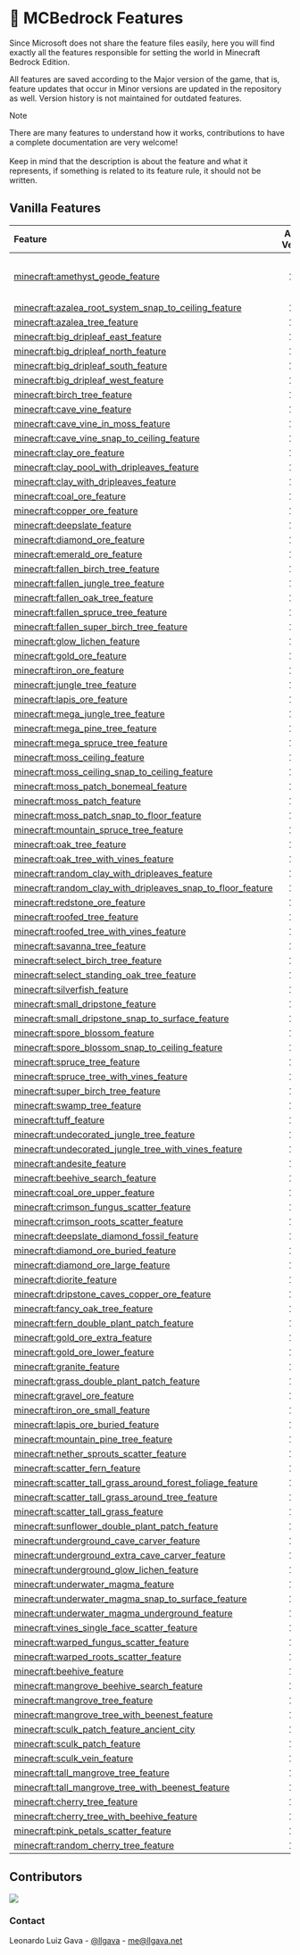 # 🌴 MCBedrock Features

Since Microsoft does not share the feature files easily, here you will find exactly all the features responsible for setting the world in Minecraft Bedrock Edition.

All features are saved according to the Major version of the game, that is, feature updates that occur in Minor versions are updated in the repository as well. Version history is not maintained for outdated features.

> [!NOTE]
> There are many features to understand how it works, contributions to have a complete documentation are very welcome! <br /><br />Keep in mind that the description is about the feature and what it represents, if something is related to its feature rule, it should not be written.

## Vanilla Features
| Feature                                                                                                                               | Added Version | Description                  |
| :------------------------------------------------------------------------------------------------------------------------------------ | :-----------: | ---------------------------- |
| [minecraft:amethyst_geode_feature](latest/features/amethyst_geode_feature.json)                                                       |      1.17     | Generates an amethyst geode. |
| [minecraft:azalea_root_system_snap_to_ceiling_feature](latest/features/azalea_root_system_snap_to_ceiling_feature.json)               |      1.17     |                              |
| [minecraft:azalea_tree_feature](latest/features/azalea_tree_feature.json)                                                             |      1.17     |                              |
| [minecraft:big_dripleaf_east_feature](latest/features/big_dripleaf_east_feature.json)                                                 |      1.17     |                              |
| [minecraft:big_dripleaf_north_feature](latest/features/big_dripleaf_north_feature.json)                                               |      1.17     |                              |
| [minecraft:big_dripleaf_south_feature](latest/features/big_dripleaf_south_feature.json)                                               |      1.17     |                              |
| [minecraft:big_dripleaf_west_feature](latest/features/big_dripleaf_west_feature.json)                                                 |      1.17     |                              |
| [minecraft:birch_tree_feature](latest/features/birch_tree_feature.json)                                                               |      1.17     |                              |
| [minecraft:cave_vine_feature](latest/features/cave_vine_feature.json)                                                                 |      1.17     |                              |
| [minecraft:cave_vine_in_moss_feature](latest/features/cave_vine_in_moss_feature.json)                                                 |      1.17     |                              |   
| [minecraft:cave_vine_snap_to_ceiling_feature](latest/features/cave_vine_snap_to_ceiling_feature.json)                                 |      1.17     |                              |   
| [minecraft:clay_ore_feature](latest/features/clay_ore_feature.json)                                                                   |      1.17     |                              |   
| [minecraft:clay_pool_with_dripleaves_feature](latest/features/clay_pool_with_dripleaves_feature.json)                                 |      1.17     |                              |   
| [minecraft:clay_with_dripleaves_feature](latest/features/clay_with_dripleaves_feature.json)                                           |      1.17     |                              |   
| [minecraft:coal_ore_feature](latest/features/coal_ore_feature.json)                                                                   |      1.17     |                              |   
| [minecraft:copper_ore_feature](latest/features/copper_ore_feature.json)                                                               |      1.17     |                              |   
| [minecraft:deepslate_feature](latest/features/deepslate_feature.json)                                                                 |      1.17     |                              |   
| [minecraft:diamond_ore_feature](latest/features/diamond_ore_feature.json)                                                             |      1.17     |                              |   
| [minecraft:emerald_ore_feature](latest/features/emerald_ore_feature.json)                                                             |      1.17     |                              |   
| [minecraft:fallen_birch_tree_feature](latest/features/fallen_birch_tree_feature.json)                                                 |      1.17     |                              |   
| [minecraft:fallen_jungle_tree_feature](latest/features/fallen_jungle_tree_feature.json)                                               |      1.17     |                              |   
| [minecraft:fallen_oak_tree_feature](latest/features/fallen_oak_tree_feature.json)                                                     |      1.17     |                              |   
| [minecraft:fallen_spruce_tree_feature](latest/features/fallen_spruce_tree_feature.json)                                               |      1.17     |                              |   
| [minecraft:fallen_super_birch_tree_feature](latest/features/fallen_super_birch_tree_feature.json)                                     |      1.17     |                              |   
| [minecraft:glow_lichen_feature](latest/features/glow_lichen_feature.json)                                                             |      1.17     |                              |   
| [minecraft:gold_ore_feature](latest/features/gold_ore_feature.json)                                                                   |      1.17     |                              |   
| [minecraft:iron_ore_feature](latest/features/iron_ore_feature.json)                                                                   |      1.17     |                              |   
| [minecraft:jungle_tree_feature](latest/features/jungle_tree_feature.json)                                                             |      1.17     |                              |   
| [minecraft:lapis_ore_feature](latest/features/lapis_ore_feature.json)                                                                 |      1.17     |                              |   
| [minecraft:mega_jungle_tree_feature](latest/features/mega_jungle_tree_feature.json)                                                   |      1.17     |                              |   
| [minecraft:mega_pine_tree_feature](latest/features/mega_pine_tree_feature.json)                                                       |      1.17     |                              |   
| [minecraft:mega_spruce_tree_feature](latest/features/mega_spruce_tree_feature.json)                                                   |      1.17     |                              |   
| [minecraft:moss_ceiling_feature](latest/features/moss_ceiling_feature.json)                                                           |      1.17     |                              |   
| [minecraft:moss_ceiling_snap_to_ceiling_feature](latest/features/moss_ceiling_snap_to_ceiling_feature.json)                           |      1.17     |                              |   
| [minecraft:moss_patch_bonemeal_feature](latest/features/moss_patch_bonemeal_feature.json)                                             |      1.17     |                              |   
| [minecraft:moss_patch_feature](latest/features/moss_patch_feature.json)                                                               |      1.17     |                              |   
| [minecraft:moss_patch_snap_to_floor_feature](latest/features/moss_patch_snap_to_floor_feature.json)                                   |      1.17     |                              |   
| [minecraft:mountain_spruce_tree_feature](latest/features/mountain_spruce_tree_feature.json)                                           |      1.17     |                              |   
| [minecraft:oak_tree_feature](latest/features/oak_tree_feature.json)                                                                   |      1.17     |                              |   
| [minecraft:oak_tree_with_vines_feature](latest/features/oak_tree_with_vines_feature.json)                                             |      1.17     |                              |   
| [minecraft:random_clay_with_dripleaves_feature](latest/features/random_clay_with_dripleaves_feature.json)                             |      1.17     |                              |   
| [minecraft:random_clay_with_dripleaves_snap_to_floor_feature](latest/features/random_clay_with_dripleaves_snap_to_floor_feature.json) |      1.17     |                              |   
| [minecraft:redstone_ore_feature](latest/features/redstone_ore_feature.json)                                                           |      1.17     |                              |   
| [minecraft:roofed_tree_feature](latest/features/roofed_tree_feature.json)                                                             |      1.17     |                              |   
| [minecraft:roofed_tree_with_vines_feature](latest/features/roofed_tree_with_vines_feature.json)                                       |      1.17     |                              |   
| [minecraft:savanna_tree_feature](latest/features/savanna_tree_feature.json)                                                           |      1.17     |                              |   
| [minecraft:select_birch_tree_feature](latest/features/select_birch_tree_feature.json)                                                 |      1.17     |                              |   
| [minecraft:select_standing_oak_tree_feature](latest/features/select_standing_oak_tree_feature.json)                                   |      1.17     |                              |   
| [minecraft:silverfish_feature](latest/features/silverfish_feature.json)                                                               |      1.17     |                              |   
| [minecraft:small_dripstone_feature](latest/features/small_dripstone_feature.json)                                                     |      1.17     |                              |   
| [minecraft:small_dripstone_snap_to_surface_feature](latest/features/small_dripstone_snap_to_surface_feature.json)                     |      1.17     |                              |   
| [minecraft:spore_blossom_feature](latest/features/spore_blossom_feature.json)                                                         |      1.17     |                              |   
| [minecraft:spore_blossom_snap_to_ceiling_feature](latest/features/spore_blossom_snap_to_ceiling_feature.json)                         |      1.17     |                              |   
| [minecraft:spruce_tree_feature](latest/features/spruce_tree_feature.json)                                                             |      1.17     |                              |   
| [minecraft:spruce_tree_with_vines_feature](latest/features/spruce_tree_with_vines_feature.json)                                       |      1.17     |                              |   
| [minecraft:super_birch_tree_feature](latest/features/super_birch_tree_feature.json)                                                   |      1.17     |                              |   
| [minecraft:swamp_tree_feature](latest/features/swamp_tree_feature.json)                                                               |      1.17     |                              |   
| [minecraft:tuff_feature](latest/features/tuff_feature.json)                                                                           |      1.17     |                              |   
| [minecraft:undecorated_jungle_tree_feature](latest/features/undecorated_jungle_tree_feature.json)                                     |      1.17     |                              |   
| [minecraft:undecorated_jungle_tree_with_vines_feature](latest/features/undecorated_jungle_tree_with_vines_feature.json)               |      1.17     |                              |   
| [minecraft:andesite_feature](latest/features/andesite_feature.json)                                                                   |      1.18     |                              |   
| [minecraft:beehive_search_feature](latest/features/beehive_search_feature.json)                                                       |      1.18     |                              |   
| [minecraft:coal_ore_upper_feature](latest/features/coal_ore_upper_feature.json)                                                       |      1.18     |                              |   
| [minecraft:crimson_fungus_scatter_feature](latest/features/crimson_fungus_scatter_feature.json)                                       |      1.18     |                              |   
| [minecraft:crimson_roots_scatter_feature](latest/features/crimson_roots_scatter_feature.json)                                         |      1.18     |                              |   
| [minecraft:deepslate_diamond_fossil_feature](latest/features/deepslate_diamond_fossil_feature.json)                                   |      1.18     |                              |   
| [minecraft:diamond_ore_buried_feature](latest/features/diamond_ore_buried_feature.json)                                               |      1.18     |                              |   
| [minecraft:diamond_ore_large_feature](latest/features/diamond_ore_large_feature.json)                                                 |      1.18     |                              |   
| [minecraft:diorite_feature](latest/features/diorite_feature.json)                                                                     |      1.18     |                              |   
| [minecraft:dripstone_caves_copper_ore_feature](latest/features/dripstone_caves_copper_ore_feature.json)                               |      1.18     |                              |   
| [minecraft:fancy_oak_tree_feature](latest/features/fancy_oak_tree_feature.json)                                                       |      1.18     |                              |   
| [minecraft:fern_double_plant_patch_feature](latest/features/fern_double_plant_patch_feature.json)                                     |      1.18     |                              |   
| [minecraft:gold_ore_extra_feature](latest/features/gold_ore_extra_feature.json)                                                       |      1.18     |                              |   
| [minecraft:gold_ore_lower_feature](latest/features/gold_ore_lower_feature.json)                                                       |      1.18     |                              |   
| [minecraft:granite_feature](latest/features/granite_feature.json)                                                                     |      1.18     |                              |   
| [minecraft:grass_double_plant_patch_feature](latest/features/grass_double_plant_patch_feature.json)                                   |      1.18     |                              |   
| [minecraft:gravel_ore_feature](latest/features/gravel_ore_feature.json)                                                               |      1.18     |                              |   
| [minecraft:iron_ore_small_feature](latest/features/iron_ore_small_feature.json)                                                       |      1.18     |                              |   
| [minecraft:lapis_ore_buried_feature](latest/features/lapis_ore_buried_feature.json)                                                   |      1.18     |                              |   
| [minecraft:mountain_pine_tree_feature](latest/features/mountain_pine_tree_feature.json)                                               |      1.18     |                              |   
| [minecraft:nether_sprouts_scatter_feature](latest/features/nether_sprouts_scatter_feature.json)                                       |      1.18     |                              |   
| [minecraft:scatter_fern_feature](latest/features/scatter_fern_feature.json)                                                           |      1.18     |                              |   
| [minecraft:scatter_tall_grass_around_forest_foliage_feature](latest/features/scatter_tall_grass_around_forest_foliage_feature.json)   |      1.18     |                              |   
| [minecraft:scatter_tall_grass_around_tree_feature](latest/features/scatter_tall_grass_around_tree_feature.json)                       |      1.18     |                              |   
| [minecraft:scatter_tall_grass_feature](latest/features/scatter_tall_grass_feature.json)                                               |      1.18     |                              |   
| [minecraft:sunflower_double_plant_patch_feature](latest/features/sunflower_double_plant_patch_feature.json)                           |      1.18     |                              |   
| [minecraft:underground_cave_carver_feature](latest/features/underground_cave_carver_feature.json)                                     |      1.18     |                              |   
| [minecraft:underground_extra_cave_carver_feature](latest/features/underground_extra_cave_carver_feature.json)                         |      1.18     |                              |   
| [minecraft:underground_glow_lichen_feature](latest/features/underground_glow_lichen_feature.json)                                     |      1.18     |                              |   
| [minecraft:underwater_magma_feature](latest/features/underwater_magma_feature.json)                                                   |      1.18     |                              |   
| [minecraft:underwater_magma_snap_to_surface_feature](latest/features/underwater_magma_snap_to_surface_feature.json)                   |      1.18     |                              |   
| [minecraft:underwater_magma_underground_feature](latest/features/underwater_magma_underground_feature.json)                           |      1.18     |                              |   
| [minecraft:vines_single_face_scatter_feature](latest/features/vines_single_face_scatter_feature.json)                                 |      1.18     |                              |   
| [minecraft:warped_fungus_scatter_feature](latest/features/warped_fungus_scatter_feature.json)                                         |      1.18     |                              |   
| [minecraft:warped_roots_scatter_feature](latest/features/warped_roots_scatter_feature.json)                                           |      1.18     |                              |   
| [minecraft:beehive_feature](latest/features/beehive_feature.json)                                                                     |      1.19     |                              |   
| [minecraft:mangrove_beehive_search_feature](latest/features/mangrove_beehive_search_feature.json)                                     |      1.19     |                              |   
| [minecraft:mangrove_tree_feature](latest/features/mangrove_tree_feature.json)                                                         |      1.19     |                              |   
| [minecraft:mangrove_tree_with_beenest_feature](latest/features/mangrove_tree_with_beenest_feature.json)                               |      1.19     |                              |   
| [minecraft:sculk_patch_feature_ancient_city](latest/features/sculk_patch_feature_ancient_city.json)                                   |      1.19     |                              |   
| [minecraft:sculk_patch_feature](latest/features/sculk_patch_feature.json)                                                             |      1.19     |                              |   
| [minecraft:sculk_vein_feature](latest/features/sculk_vein_feature.json)                                                               |      1.19     |                              |   
| [minecraft:tall_mangrove_tree_feature](latest/features/tall_mangrove_tree_feature.json)                                               |      1.19     |                              |   
| [minecraft:tall_mangrove_tree_with_beenest_feature](latest/features/tall_mangrove_tree_with_beenest_feature.json)                     |      1.19     |                              |   
| [minecraft:cherry_tree_feature](latest/features/cherry_tree_feature.json)                                                             |      1.20     |                              |   
| [minecraft:cherry_tree_with_beehive_feature](latest/features/cherry_tree_with_beehive_feature.json)                                   |      1.20     |                              |   
| [minecraft:pink_petals_scatter_feature](latest/features/pink_petals_scatter_feature.json)                                             |      1.20     |                              |   
| [minecraft:random_cherry_tree_feature](latest/features/random_cherry_tree_feature.json)                                               |      1.20     |                              |

## Contributors
<a href="https://github.com/llgava/neelix/graphs/contributors">
  <img src="https://contrib.rocks/image?repo=llgava/neelix" />
</a>

### Contact
Leonardo Luiz Gava - [@llgava](https://twitter.com/llgava "Leonardo Luiz Gava • Twitter") - <me@llgava.net>